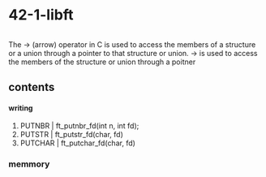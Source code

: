 # 42-1-libft

######
The -> (arrow) operator in C is used to access the members of a structure or a union through a pointer to that structure or union.
-> is used to access the members of the structure or union through a poitner

## contents
#### writing

1) PUTNBR | ft_putnbr_fd(int n, int fd);
2) PUTSTR | ft_putstr_fd(char, fd)
3) PUTCHAR | ft_putchar_fd(char, fd)

### memmory








